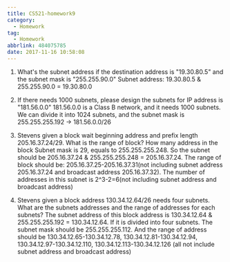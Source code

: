 ```yaml
---
title: CS521-homework9
category:
  - Homework
tag:
  - Homework
abbrlink: 484075785
date: 2017-11-16 10:58:08
---
```


1. What's the subnet address if the destination address is "19.30.80.5" and the subnet mask is "255.255.90.0"
Subnet address: 19.30.80.5 & 255.255.90.0 = 19.30.80.0


2. If there needs 1000 subnets, please design the subnets for IP address is "181.56.0.0"
181.56.0.0 is a Class B network, and it needs 1000 subnets. We can divide it into 1024 subnets, and the subnet mask is 255.255.255.192 -> 181.56.0.0/26


3. Stevens given a block wait beginning address and prefix length 205.16.37.24/29. What is the range of block? How many address in the block
Subnet mask is 29, equals to 255.255.255.248. So the subnet should be 205.16.37.24 & 255.255.255.248 = 205.16.37.24. The range of block should be: 205.16.37.25-205.16.37.31(not including subnet address 205.16.37.24 and broadcast address 205.16.37.32). The number of addresses in this subnet is 2^3-2=6(not including subnet address and broadcast address)


4. Stevens given a block address 130.34.12.64/26 needs four subnets. What are the subnets addresses and the range of addresses for each subnets?
The subnet address of this block address is 130.34.12.64 & 255.255.255.192 = 130.34.12.64. If it is divided into four subnets. The subnet mask should be 255.255.255.112. And the range of address should be 130.34.12.65-130.34.12.78,
130.34.12.81-130.34.12.94,
130.34.12.97-130.34.12.110,
130.34.12.113-130.34.12.126
(all not include subnet address and broadcast address)
